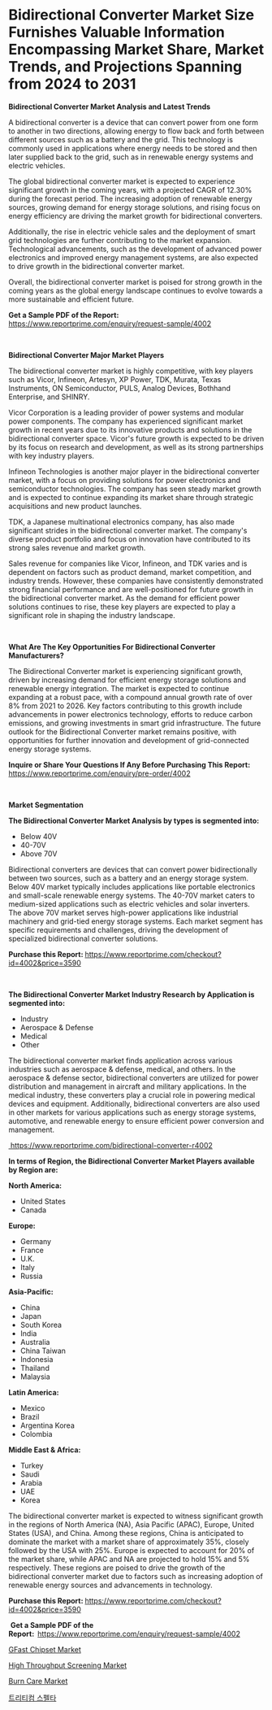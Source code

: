 <p><h1>Bidirectional Converter Market Size Furnishes Valuable Information Encompassing Market Share, Market Trends, and Projections Spanning from 2024 to 2031</h1></p><p><strong>Bidirectional Converter Market Analysis and Latest Trends</strong></p>
<p><p>A bidirectional converter is a device that can convert power from one form to another in two directions, allowing energy to flow back and forth between different sources such as a battery and the grid. This technology is commonly used in applications where energy needs to be stored and then later supplied back to the grid, such as in renewable energy systems and electric vehicles.</p><p>The global bidirectional converter market is expected to experience significant growth in the coming years, with a projected CAGR of 12.30% during the forecast period. The increasing adoption of renewable energy sources, growing demand for energy storage solutions, and rising focus on energy efficiency are driving the market growth for bidirectional converters.</p><p>Additionally, the rise in electric vehicle sales and the deployment of smart grid technologies are further contributing to the market expansion. Technological advancements, such as the development of advanced power electronics and improved energy management systems, are also expected to drive growth in the bidirectional converter market.</p><p>Overall, the bidirectional converter market is poised for strong growth in the coming years as the global energy landscape continues to evolve towards a more sustainable and efficient future.</p></p>
<p><strong>Get a Sample PDF of the Report:&nbsp;</strong> <a href="https://www.reportprime.com/enquiry/request-sample/4002">https://www.reportprime.com/enquiry/request-sample/4002</a></p>
<p>&nbsp;</p>
<p><strong>Bidirectional Converter Major Market Players</strong></p>
<p><p>The bidirectional converter market is highly competitive, with key players such as Vicor, Infineon, Artesyn, XP Power, TDK, Murata, Texas Instruments, ON Semiconductor, PULS, Analog Devices, Bothhand Enterprise, and SHINRY. </p><p>Vicor Corporation is a leading provider of power systems and modular power components. The company has experienced significant market growth in recent years due to its innovative products and solutions in the bidirectional converter space. Vicor's future growth is expected to be driven by its focus on research and development, as well as its strong partnerships with key industry players.</p><p>Infineon Technologies is another major player in the bidirectional converter market, with a focus on providing solutions for power electronics and semiconductor technologies. The company has seen steady market growth and is expected to continue expanding its market share through strategic acquisitions and new product launches.</p><p>TDK, a Japanese multinational electronics company, has also made significant strides in the bidirectional converter market. The company's diverse product portfolio and focus on innovation have contributed to its strong sales revenue and market growth.</p><p>Sales revenue for companies like Vicor, Infineon, and TDK varies and is dependent on factors such as product demand, market competition, and industry trends. However, these companies have consistently demonstrated strong financial performance and are well-positioned for future growth in the bidirectional converter market. As the demand for efficient power solutions continues to rise, these key players are expected to play a significant role in shaping the industry landscape.</p></p>
<p>&nbsp;</p>
<p><strong>What Are The Key Opportunities For Bidirectional Converter Manufacturers?</strong></p>
<p><p>The Bidirectional Converter market is experiencing significant growth, driven by increasing demand for efficient energy storage solutions and renewable energy integration. The market is expected to continue expanding at a robust pace, with a compound annual growth rate of over 8% from 2021 to 2026. Key factors contributing to this growth include advancements in power electronics technology, efforts to reduce carbon emissions, and growing investments in smart grid infrastructure. The future outlook for the Bidirectional Converter market remains positive, with opportunities for further innovation and development of grid-connected energy storage systems.</p></p>
<p><strong>Inquire or Share Your Questions If Any Before Purchasing This Report:</strong> <a href="https://www.reportprime.com/enquiry/pre-order/4002">https://www.reportprime.com/enquiry/pre-order/4002</a></p>
<p>&nbsp;</p>
<p><strong>Market Segmentation</strong></p>
<p><strong>The Bidirectional Converter Market Analysis by types is segmented into:</strong></p>
<p><ul><li>Below 40V</li><li>40-70V</li><li>Above 70V</li></ul></p>
<p><p>Bidirectional converters are devices that can convert power bidirectionally between two sources, such as a battery and an energy storage system. Below 40V market typically includes applications like portable electronics and small-scale renewable energy systems. The 40-70V market caters to medium-sized applications such as electric vehicles and solar inverters. The above 70V market serves high-power applications like industrial machinery and grid-tied energy storage systems. Each market segment has specific requirements and challenges, driving the development of specialized bidirectional converter solutions.</p></p>
<p><strong>Purchase this Report:&nbsp;</strong><a href="https://www.reportprime.com/checkout?id=4002&price=3590">https://www.reportprime.com/checkout?id=4002&price=3590</a></p>
<p>&nbsp;</p>
<p><strong>The Bidirectional Converter Market Industry Research by Application is segmented into:</strong></p>
<p><ul><li>Industry</li><li>Aerospace & Defense</li><li>Medical</li><li>Other</li></ul></p>
<p><p>The bidirectional converter market finds application across various industries such as aerospace & defense, medical, and others. In the aerospace & defense sector, bidirectional converters are utilized for power distribution and management in aircraft and military applications. In the medical industry, these converters play a crucial role in powering medical devices and equipment. Additionally, bidirectional converters are also used in other markets for various applications such as energy storage systems, automotive, and renewable energy to ensure efficient power conversion and management.</p></p>
<p><a href="https://www.reportprime.com/bidirectional-converter-r4002">&nbsp;https://www.reportprime.com/bidirectional-converter-r4002</a></p>
<p><strong>In terms of Region, the Bidirectional Converter Market Players available by Region are:</strong></p>
<p>
    <p> <strong> North America: </strong>
        <ul>
            <li>United States</li>
            <li>Canada</li>
        </ul>
        </p> 
    <p> <strong> Europe: </strong>
        <ul>
            <li>Germany</li>
            <li>France</li>
            <li>U.K.</li>
            <li>Italy</li>
            <li>Russia</li>
        </ul>
        </p> 
    <p> <strong> Asia-Pacific: </strong>
        <ul>
            <li>China</li>
            <li>Japan</li>
            <li>South Korea</li>
            <li>India</li>
            <li>Australia</li>
            <li>China Taiwan</li>
            <li>Indonesia</li>
            <li>Thailand</li>
            <li>Malaysia</li>
        </ul>
        </p> 
    <p> <strong> Latin America: </strong>
        <ul>
            <li>Mexico</li>
            <li>Brazil</li>
            <li>Argentina Korea</li>
            <li>Colombia</li>
        </ul>
        </p> 
    <p> <strong> Middle East & Africa: </strong>
        <ul>
            <li>Turkey</li>
            <li>Saudi</li>
            <li>Arabia</li>
            <li>UAE</li>
            <li>Korea</li>
        </ul>
    </p>
    </p>
<p><p>The bidirectional converter market is expected to witness significant growth in the regions of North America (NA), Asia Pacific (APAC), Europe, United States (USA), and China. Among these regions, China is anticipated to dominate the market with a market share of approximately 35%, closely followed by the USA with 25%. Europe is expected to account for 20% of the market share, while APAC and NA are projected to hold 15% and 5% respectively. These regions are poised to drive the growth of the bidirectional converter market due to factors such as increasing adoption of renewable energy sources and advancements in technology.</p></p>
<p><strong>Purchase this Report: </strong><a href="https://www.reportprime.com/checkout?id=4002&price=3590">https://www.reportprime.com/checkout?id=4002&price=3590</a></p>
<p>&nbsp;<strong>Get a Sample PDF of the Report:&nbsp;&nbsp;</strong><a href="https://www.reportprime.com/enquiry/request-sample/4002">https://www.reportprime.com/enquiry/request-sample/4002</a></p>
<p><strong></strong></p>
<p><p><a href="https://github.com/nafisalvee228/Market-Research-Report-List-1/blob/main/gfast-chipset-market.md">GFast Chipset Market</a></p><p><a href="https://issuu.com/reportprime-2/docs/high-throughput-screening-market-size-2030.pptx">High Throughput Screening Market</a></p><p><a href="https://issuu.com/reportprime-2/docs/burn-care-market-size-2030.pptx">Burn Care Market</a></p><p><a href="https://github.com/nuekbpymrrz5/Market-Research-Report-List-3/blob/main/411554448211.md">트리티컴 스펠타</a></p></p>